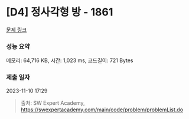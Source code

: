 # [D4] 정사각형 방 - 1861 

[문제 링크](https://swexpertacademy.com/main/code/problem/problemDetail.do?contestProbId=AV5LtJYKDzsDFAXc) 

### 성능 요약

메모리: 64,716 KB, 시간: 1,023 ms, 코드길이: 721 Bytes

### 제출 일자

2023-11-10 17:29



> 출처: SW Expert Academy, https://swexpertacademy.com/main/code/problem/problemList.do